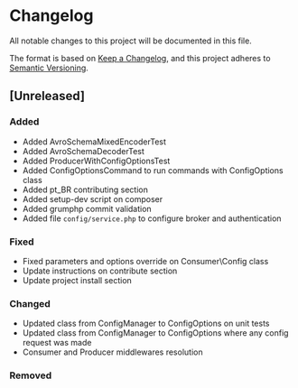 # Changelog

All notable changes to this project will be documented in this file.

The format is based on [Keep a Changelog](https://keepachangelog.com/en/1.0.0/),
and this project adheres to [Semantic Versioning](https://semver.org/spec/v2.0.0.html).

## [Unreleased]

### Added

- Added AvroSchemaMixedEncoderTest
- Added AvroSchemaDecoderTest
- Added ProducerWithConfigOptionsTest
- Added ConfigOptionsCommand to run commands with ConfigOptions class
- Added pt_BR contributing section
- Added setup-dev script on composer
- Added grumphp commit validation 
- Added file `config/service.php` to configure broker and authentication

### Fixed

- Fixed parameters and options override on Consumer\Config class
- Update instructions on contribute section
- Update project install section

### Changed

- Updated class from ConfigManager to ConfigOptions on unit tests
- Updated class from ConfigManager to ConfigOptions where any config request was made
- Consumer and Producer middlewares resolution

### Removed
